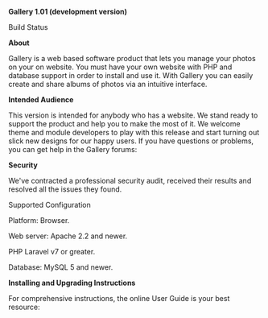 **Gallery 1.01 (development version)**

Build Status

**About**

Gallery is a web based software product that lets you manage your photos on your on website. You must have your own website with PHP and database support in order to install and use it. With Gallery you can easily create and share albums of photos via an intuitive interface.

**Intended Audience**

This version is intended for anybody who has a website. We stand ready to support the product and help you to make the most of it. We welcome theme and module developers to play with this release and start turning out slick new designs for our happy users. If you have questions or problems, you can get help in the Gallery forums:

**Security**

We&#39;ve contracted a professional security audit, received their results and resolved all the issues they found.

Supported Configuration

Platform: Browser.

Web server: Apache 2.2 and newer.

PHP Laravel v7 or greater.

Database: MySQL 5 and newer.

**Installing and Upgrading Instructions**

For comprehensive instructions, the online User Guide is your best resource:
